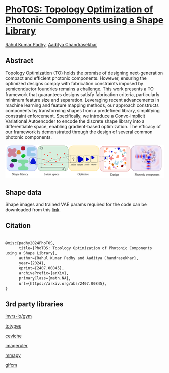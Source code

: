# [PhoTOS: Topology Optimization of Photonic Components using a Shape Library](https://arxiv.org/abs/2407.00845)

[Rahul Kumar Padhy](https://sites.google.com/view/rahulkp/home), [Aaditya Chandrasekhar](https://www.aadityacs.com/)


## Abstract

Topology Optimization (TO) holds the promise of designing next-generation compact and efficient photonic components. However, ensuring the optimized designs comply with fabrication constraints imposed by semiconductor foundries remains a challenge. This work presents a TO framework that guarantees designs satisfy fabrication criteria, particularly minimum feature size and separation. Leveraging recent advancements in machine learning and feature mapping methods, our approach constructs components by transforming shapes from a predefined library, simplifying constraint enforcement. Specifically, we introduce a Convo-implicit Variational Autoencoder to encode the discrete shape library into a differentiable space, enabling gradient-based optimization. The efficacy of our framework is demonstrated through the design of several common photonic components.

![plot](./images/graphical_abstract.png)

## Shape data

Shape images and trained VAE params required for the code can be downloaded from this [link](https://drive.google.com/drive/folders/10vXswqDAJsqBip-ztR85OXR37FGCrQRT?usp=sharing).

## Citation

```

@misc{padhy2024PhoTOS,
      title={PhoTOS: Topology Optimization of Photonic Components using a Shape Library}, 
      author={Rahul Kumar Padhy and Aaditya Chandrasekhar},
      year={2024},
      eprint={2407.00845},
      archivePrefix={arXiv},
      primaryClass={math.NA},
      url={https://arxiv.org/abs/2407.00845}, 
}
```

## 3rd party libraries
[invrs-io/gym](https://github.com/invrs-io/gym)

[totypes](https://github.com/invrs-io/totypes)

[ceviche](https://github.com/fancompute/ceviche)

[imageruler](https://github.com/NanoComp/imageruler)

[mmapy](https://github.com/aadityacs/mmapy)

[gifcm](https://github.com/mfschubert/gifcm)
